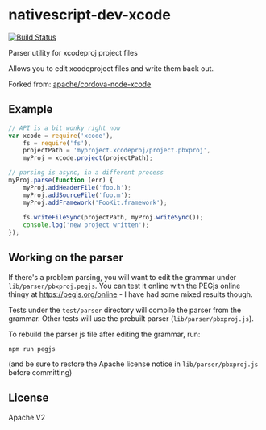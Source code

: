 <!--
#
# Licensed to the Apache Software Foundation (ASF) under one
# or more contributor license agreements.  See the NOTICE file
# distributed with this work for additional information
# regarding copyright ownership.  The ASF licenses this file
# to you under the Apache License, Version 2.0 (the
# "License"); you may not use this file except in compliance
# with the License.  You may obtain a copy of the License at
#
# http://www.apache.org/licenses/LICENSE-2.0
#
# Unless required by applicable law or agreed to in writing,
# software distributed under the License is distributed on an
# "AS IS" BASIS, WITHOUT WARRANTIES OR CONDITIONS OF ANY
#  KIND, either express or implied.  See the License for the
# specific language governing permissions and limitations
# under the License.
#
-->

# nativescript-dev-xcode

<!--
[![NPM](https://nodei.co/npm/nativescript-dev-xcode.png?compact=true)](https://nodei.co/npm/xcode/)
-->
[![Build Status](https://travis-ci.org/NativeScript/nativescript-dev-xcode.svg?branch=master)](https://travis-ci.org/apache/cordova-node-xcode)

Parser utility for xcodeproj project files

Allows you to edit xcodeproject files and write them back out.

Forked from: [apache/cordova-node-xcode](https://github.com/apache/cordova-node-xcode)

## Example

```js
// API is a bit wonky right now
var xcode = require('xcode'),
    fs = require('fs'),
    projectPath = 'myproject.xcodeproj/project.pbxproj',
    myProj = xcode.project(projectPath);

// parsing is async, in a different process
myProj.parse(function (err) {
    myProj.addHeaderFile('foo.h');
    myProj.addSourceFile('foo.m');
    myProj.addFramework('FooKit.framework');
   
    fs.writeFileSync(projectPath, myProj.writeSync());
    console.log('new project written');
});
```

## Working on the parser

If there's a problem parsing, you will want to edit the grammar under
`lib/parser/pbxproj.pegjs`. You can test it online with the PEGjs online thingy
at https://pegjs.org/online - I have had some mixed results though.

Tests under the `test/parser` directory will compile the parser from the
grammar. Other tests will use the prebuilt parser (`lib/parser/pbxproj.js`).

To rebuild the parser js file after editing the grammar, run:

    npm run pegjs

(and be sure to restore the Apache license notice in
`lib/parser/pbxproj.js` before committing)

## License

Apache V2
